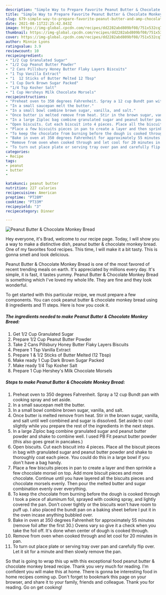 ```yaml
---
description: "Simple Way to Prepare Favorite Peanut Butter & Chocolate Monkey Bread"
title: "Simple Way to Prepare Favorite Peanut Butter & Chocolate Monkey Bread"
slug: 679-simple-way-to-prepare-favorite-peanut-butter-and-amp-chocolate-monkey-bread
date: 2021-08-11T22:25:42.843Z
image: https://img-global.cpcdn.com/recipes/dd2282abd809bf08/751x532cq70/peanut-butter-chocolate-monkey-bread-recipe-main-photo.jpg
thumbnail: https://img-global.cpcdn.com/recipes/dd2282abd809bf08/751x532cq70/peanut-butter-chocolate-monkey-bread-recipe-main-photo.jpg
cover: https://img-global.cpcdn.com/recipes/dd2282abd809bf08/751x532cq70/peanut-butter-chocolate-monkey-bread-recipe-main-photo.jpg
author: Minnie Lyons
ratingvalue: 3.9
reviewcount: 10
recipeingredient:
- "1/2 Cup Granulated Sugar"
- "1/2 Cup Peanut Butter Powder"
- "2 Cans Pillsbury Honey Butter Flaky Layers Biscuits"
- "1 Tsp Vanilla Extract"
- "1  12 Sticks of Butter Melted 12 Tbsp"
- "1 Cup Dark Brown Sugar Packed"
- "1/4 Tsp Kosher Salt"
- "1 Cup Hersheys Milk Chocolate Morsels"
recipeinstructions:
- "Preheat oven to 350 degrees Fahrenheit. Spray a 12 cup Bundt pan with cooking spray and set aside."
- "In a small saucepan melt the butter."
- "In a small bowl combine brown sugar, vanilla, and salt."
- "Once butter is melted remove from heat. Stir in the brown sugar, vanilla, and salt until well combined and sugar is dissolved. Set aside to cool slightly while you prepare the rest of the ingredients in the next steps."
- "In a large Ziploc bag combine granulated sugar and peanut butter powder and shake to combine well. I used PB Fit peanut butter powder (this also goes great in pancakes.)"
- "Open biscuits. Cut each biscuit into 4 pieces. Place all the biscuit pieces in bag with granulated sugar and peanut butter powder and shake to thoroughly coat each piece. You could do this in a large bowl if you don&#39;t have a bag handy."
- "Place a few biscuits pieces in pan to create a layer and then sprinkle a few chocolate morsel on top. Add more biscuit pieces and more chocolate. Continue until you have layered all the biscuits pieces and chocolate morsels evenly. Then pour the melted butter and sugar combination evenly over everything."
- "To keep the chocolate from burning before the dough is cooked through I took a piece of aluminum foil, sprayed with cooking spray, and lightly covered the pan. Don&#39;t cover tightly or the biscuits won&#39;t have room to puff up. I also placed the bundt pan on a baking sheet before I put it in the oven incase anything bubbled over."
- "Bake in oven at 350 degrees Fahrenheit for approximately 55 minutes (remove foil after the first 30.) Ovens vary so give it a check when you take the foil off. It&#39;s done when center of dough is cooked through."
- "Remove from oven when cooked through and let cool for 20 minutes in pan."
- "To turn out place plate or serving tray over pan and carefully flip over. Let it sit for a minute and then slowly remove the pan."
categories:
- Recipe
tags:
- peanut
- butter
- 

katakunci: peanut butter  
nutrition: 227 calories
recipecuisine: American
preptime: "PT28M"
cooktime: "PT33M"
recipeyield: "3"
recipecategory: Dinner

---
```



![Peanut Butter &amp; Chocolate Monkey Bread](https://img-global.cpcdn.com/recipes/dd2282abd809bf08/751x532cq70/peanut-butter-chocolate-monkey-bread-recipe-main-photo.jpg)

Hey everyone, it's Brad, welcome to our recipe page. Today, I will show you a way to make a distinctive dish, peanut butter &amp; chocolate monkey bread. One of my favorites food recipes. This time, I will make it a bit tasty. This is gonna smell and look delicious.



Peanut Butter &amp; Chocolate Monkey Bread is one of the most favored of recent trending meals on earth. It's appreciated by millions every day. It's simple, it is fast, it tastes yummy. Peanut Butter &amp; Chocolate Monkey Bread is something which I've loved my whole life. They are fine and they look wonderful.


To get started with this particular recipe, we must prepare a few components. You can cook peanut butter &amp; chocolate monkey bread using 8 ingredients and 11 steps. Here is how you cook it.

<!--inarticleads1-->

##### The ingredients needed to make Peanut Butter &amp; Chocolate Monkey Bread:

1. Get 1/2 Cup Granulated Sugar
1. Prepare 1/2 Cup Peanut Butter Powder
1. Take 2 Cans Pillsbury Honey Butter Flaky Layers Biscuits
1. Prepare 1 Tsp Vanilla Extract
1. Prepare 1 &amp; 1/2 Sticks of Butter Melted (12 Tbsp)
1. Make ready 1 Cup Dark Brown Sugar Packed
1. Make ready 1/4 Tsp Kosher Salt
1. Prepare 1 Cup Hershey&#39;s Milk Chocolate Morsels




<!--inarticleads2-->

##### Steps to make Peanut Butter &amp; Chocolate Monkey Bread:

1. Preheat oven to 350 degrees Fahrenheit. Spray a 12 cup Bundt pan with cooking spray and set aside.
1. In a small saucepan melt the butter.
1. In a small bowl combine brown sugar, vanilla, and salt.
1. Once butter is melted remove from heat. Stir in the brown sugar, vanilla, and salt until well combined and sugar is dissolved. Set aside to cool slightly while you prepare the rest of the ingredients in the next steps.
1. In a large Ziploc bag combine granulated sugar and peanut butter powder and shake to combine well. I used PB Fit peanut butter powder (this also goes great in pancakes.)
1. Open biscuits. Cut each biscuit into 4 pieces. Place all the biscuit pieces in bag with granulated sugar and peanut butter powder and shake to thoroughly coat each piece. You could do this in a large bowl if you don&#39;t have a bag handy.
1. Place a few biscuits pieces in pan to create a layer and then sprinkle a few chocolate morsel on top. Add more biscuit pieces and more chocolate. Continue until you have layered all the biscuits pieces and chocolate morsels evenly. Then pour the melted butter and sugar combination evenly over everything.
1. To keep the chocolate from burning before the dough is cooked through I took a piece of aluminum foil, sprayed with cooking spray, and lightly covered the pan. Don&#39;t cover tightly or the biscuits won&#39;t have room to puff up. I also placed the bundt pan on a baking sheet before I put it in the oven incase anything bubbled over.
1. Bake in oven at 350 degrees Fahrenheit for approximately 55 minutes (remove foil after the first 30.) Ovens vary so give it a check when you take the foil off. It&#39;s done when center of dough is cooked through.
1. Remove from oven when cooked through and let cool for 20 minutes in pan.
1. To turn out place plate or serving tray over pan and carefully flip over. Let it sit for a minute and then slowly remove the pan.




So that is going to wrap this up with this exceptional food peanut butter &amp; chocolate monkey bread recipe. Thank you very much for reading. I'm confident you will make this at home. There is gonna be interesting food in home recipes coming up. Don't forget to bookmark this page on your browser, and share it to your family, friends and colleague. Thank you for reading. Go on get cooking!
